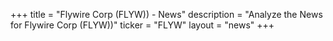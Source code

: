+++
title = "Flywire Corp (FLYW)) - News"
description = "Analyze the News for Flywire Corp (FLYW))"
ticker = "FLYW"
layout = "news"
+++

